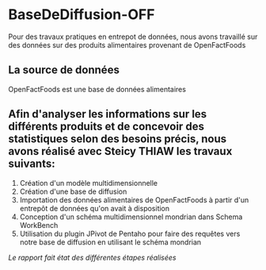 # BaseDeDiffusion-OFF
Pour des travaux pratiques en entrepot de données, nous avons travaillé sur des données sur des produits alimentaires provenant de OpenFactFoods

## La source de données
OpenFactFoods est une base de données alimentaires

## Afin d'analyser les informations sur les différents produits et de concevoir des statistiques selon des besoins précis, nous avons réalisé avec Steicy THIAW les travaux suivants:
1. Création d'un modèle multidimensionnelle
2. Création d'une base de diffusion 
3. Importation des données alimentaires de OpenFactFoods à partir d'un entrepôt de données qu'on avait à disposition
4. Conception d'un schéma multidimensionnel mondrian dans Schema WorkBench
5. Utilisation du plugin JPivot de Pentaho pour faire des requêtes vers notre base de diffusion en utilisant le schéma mondrian

*Le rapport fait état des différentes étapes réalisées*
